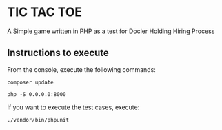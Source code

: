 # TIC TAC TOE

 A Simple game written in PHP as a test for Docler Holding Hiring Process
 
## Instructions to execute

From the console, execute the following commands:

```
composer update
```

```
php -S 0.0.0.0:8000
```
 
If you want to execute the test cases, execute: 

```
./vendor/bin/phpunit 
```
